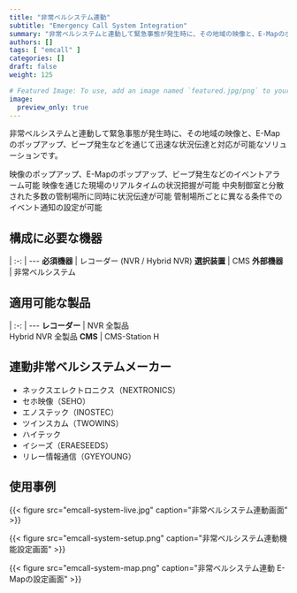 ```yaml
---
title: "非常ベルシステム連動"
subtitle: "Emergency Call System Integration"
summary: "非常ベルシステムと連動して緊急事態が発生時に、その地域の映像と、E-Mapのポップアップ、ビープ発生などを通じて迅速な状況伝達と対応が可能なソリューションです。"
authors: []
tags: [ "emcall" ]
categories: []
draft: false
weight: 125

# Featured Image: To use, add an image named `featured.jpg/png` to your page's folder.
image:
  preview_only: true
---
```


非常ベルシステムと連動して緊急事態が発生時に、その地域の映像と、E-Mapのポップアップ、ビープ発生などを通じて迅速な状況伝達と対応が可能なソリューションです。

映像のポップアップ、E-Mapのポップアップ、ビープ発生などのイベントアラーム可能
映像を通じた現場のリアルタイムの状況把握が可能
中央制御室と分散された多数の管制場所に同時に状況伝達が可能
管制場所ごとに異なる条件でのイベント通知の設定が可能

<div class="container">
<div class="row">
<div class="col-12 col-sm-6 pl-0">

## 構成に必要な機器

|
:-: | ---
**必須機器** | レコーダー (NVR / Hybrid NVR)
**選択装置** | CMS
**外部機器** | 非常ベルシステム

</div>
<div class="col-12 col-sm-6 pl-0">

## 適用可能な製品

|
:-: | ---
**レコーダー** | NVR 全製品<br>Hybrid NVR 全製品
**CMS** | CMS-Station H

</div>
</div>
</div>

## 連動非常ベルシステムメーカー

- ネックスエレクトロニクス（NEXTRONICS）
- セホ映像（SEHO）
- エノステック（INOSTEC）
- ツインスカム（TWOWINS）
- ハイテック
- イシーズ（ERAESEEDS）
- リレー情報通信（GYEYOUNG）

## 使用事例

{{< figure src="emcall-system-live.jpg" caption="非常ベルシステム連動画面" >}}

{{< figure src="emcall-system-setup.png" caption="非常ベルシステム連動機能設定画面" >}}

{{< figure src="emcall-system-map.png" caption="非常ベルシステム連動 E-Mapの設定画面" >}}
